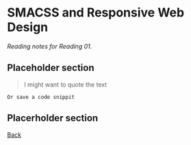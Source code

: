 # SMACSS and Responsive Web Design

*Reading notes for Reading 01.*

## Placeholder section

> I might want to quote the text

`Or save a code snippit`

## Placerholder section

[Back](README.md)
